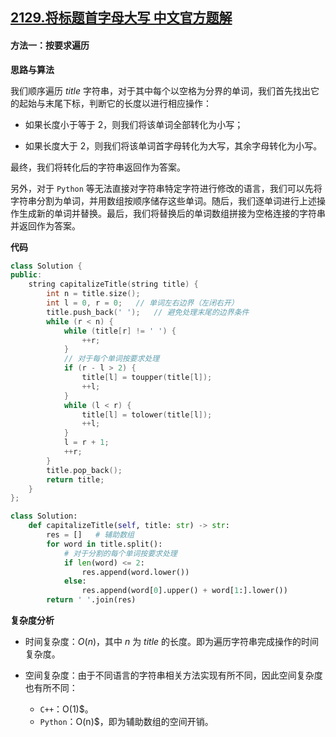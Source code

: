 ## [2129.将标题首字母大写 中文官方题解](https://leetcode.cn/problems/capitalize-the-title/solutions/100000/jiang-biao-ti-shou-zi-mu-da-xie-by-leetc-lhn7)

#### 方法一：按要求遍历

**思路与算法**

我们顺序遍历 $\textit{title}$ 字符串，对于其中每个以空格为分界的单词，我们首先找出它的起始与末尾下标，判断它的长度以进行相应操作：

- 如果长度小于等于 $2$，则我们将该单词全部转化为小写；

- 如果长度大于 $2$，则我们将该单词首字母转化为大写，其余字母转化为小写。

最终，我们将转化后的字符串返回作为答案。

另外，对于 $\texttt{Python}$ 等无法直接对字符串特定字符进行修改的语言，我们可以先将字符串分割为单词，并用数组按顺序储存这些单词。随后，我们逐单词进行上述操作生成新的单词并替换。最后，我们将替换后的单词数组拼接为空格连接的字符串并返回作为答案。

**代码**

```C++ [sol1-C++]
class Solution {
public:
    string capitalizeTitle(string title) {
        int n = title.size();
        int l = 0, r = 0;   // 单词左右边界（左闭右开）
        title.push_back(' ');   // 避免处理末尾的边界条件
        while (r < n) {
            while (title[r] != ' ') {
                ++r;
            }
            // 对于每个单词按要求处理
            if (r - l > 2) {
                title[l] = toupper(title[l]);
                ++l;
            }
            while (l < r) {
                title[l] = tolower(title[l]);
                ++l;
            }
            l = r + 1;
            ++r;
        }
        title.pop_back();
        return title;
    }
};
```


```Python [sol1-Python3]
class Solution:
    def capitalizeTitle(self, title: str) -> str:
        res = []   # 辅助数组
        for word in title.split():
            # 对于分割的每个单词按要求处理
            if len(word) <= 2:
                res.append(word.lower())
            else:
                res.append(word[0].upper() + word[1:].lower())
        return ' '.join(res)
```


**复杂度分析**

- 时间复杂度：$O(n)$，其中 $n$ 为 $\textit{title}$ 的长度。即为遍历字符串完成操作的时间复杂度。

- 空间复杂度：由于不同语言的字符串相关方法实现有所不同，因此空间复杂度也有所不同：

  -  $\texttt{C++}：$O(1)$。
  -  $\texttt{Python}：$O(n)$，即为辅助数组的空间开销。